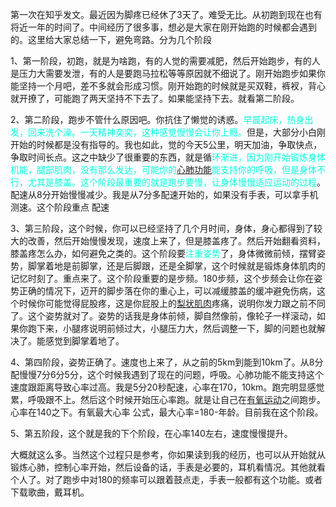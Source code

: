第一次在知乎发文。最近因为脚疼已经休了3天了。难受无比。从初跑到现在也有将近一年的时间了。中间经历了很多事，想必是大家在刚开始跑的时候都会遇到的。这里给大家总结一下，避免弯路。分为几个阶段

1、第一阶段，初跑，就是为啥跑，有的人觉的需要减肥，然后开始跑步，有的人是压力大需要发泄，有的人是要跑马拉松等等原因就不细说了。刚开始跑步如果你能坚持一个月吧，差不多就会形成习惯。刚开始跑的时候就是买双鞋，裤衩，背心就开撩了，可能跑了两天坚持不下去了。如果能坚持下去。就看第二阶段。

2、第二阶段，跑步不管什么原因吧。你抗住了懒觉的诱惑。<font color="#00ffdc">早晨起床，热身出发，回来洗个澡。一天精神奕奕，这种感觉慢慢会让你上瘾。</font>但是，大部分小白刚开始的时候都是没有指导的。我也如此，觉的今天5公里，明天加油，争取快点，争取时间长点。这之中缺少了很重要的东西，就是循<font color="#00ffdc">环渐进，因为刚开始锻炼身体机能，腿部肌肉，没有那么发达，可能你的[心肺功能](https://zhida.zhihu.com/search?content_id=241370835&content_type=Article&match_order=1&q=%E5%BF%83%E8%82%BA%E5%8A%9F%E8%83%BD&zhida_source=entity)能支持你的呼吸，但是身体不行，尤其是膝盖。这个阶段最重要的就是跑步要慢，让身体慢慢适应运动的过程</font>。配速从8分开始慢慢减少。我是从7分多配速开始的，如果没有手表，可以拿手机测速。这个阶段重点 配速

3、第三阶段，这个时候，你可以已经坚持了几个月时间，身体，身心都得到了较大的改善，然后开始慢慢发现，速度上来了，但是膝盖疼了。然后开始翻看资料，膝盖疼怎么办，如何避免之类的。这个阶段要<font color="#00ffdc">注重姿势</font>了，身体微微前倾，摆臂姿势，脚掌着地是前脚掌，还是后脚跟，还是全脚掌，这个时候就是锻炼身体肌肉的记忆时刻了。重点来了。这个阶段重要的是步频。180步频，这个步频会让你在姿势正确的情况下，迈开的脚步落在你的重心上，可以减缓膝盖的缓冲避免伤病，这个时候你可能觉得屁股疼，这是你屁股上的[梨状肌肉](https://zhida.zhihu.com/search?content_id=241370835&content_type=Article&match_order=1&q=%E6%A2%A8%E7%8A%B6%E8%82%8C%E8%82%89&zhida_source=entity)疼痛，说明你发力跟之前不同了。这个姿势就对了。姿势的话我是身体前倾，脚自然像前，像轮子一样滚动，如果你跑下来，小腿疼说明前倾过大，小腿压力大，然后调整一下，脚的问题也就解决了。能感觉到脚掌着地了。

4、第四阶段，姿势正确了。速度也上来了，从之前的5km到能到10km了。从8分配慢慢7分6分5分，这个时候我遇到了现在的问题，呼吸。心肺功能不能支持这个速度跟距离导致心率过高。我是5分20秒配速，心率在170，10km。跑完明显感觉累，呼吸跟不上。然后这个时候开始压心率跑。就是让自己在[有氧运动](https://zhida.zhihu.com/search?content_id=241370835&content_type=Article&match_order=1&q=%E6%9C%89%E6%B0%A7%E8%BF%90%E5%8A%A8&zhida_source=entity)之间跑步。心率在140之下。有氧最大心率 公式，最大心率=180-年龄。目前我在这个阶段。

5、第五阶段，这个就是我的下个阶段，在心率140左右，速度慢慢提升。

大概就这么多。当然这个过程只是参考，你如果读到我的经历，也可以从开始就从锻炼心肺，控制心率开始，然后设备的话，手表是必要的，耳机看情况。其他就看个人了。对了跑步中对180的频率可以跟着鼓点走，手表一般都有这个功能。或者下载歌曲，戴耳机。